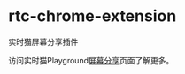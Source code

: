 # rtc-chrome-extension

实时猫屏幕分享插件

访问实时猫Playground[屏幕分享](https://shishimao.com/playground/screen-sharing)页面了解更多。
